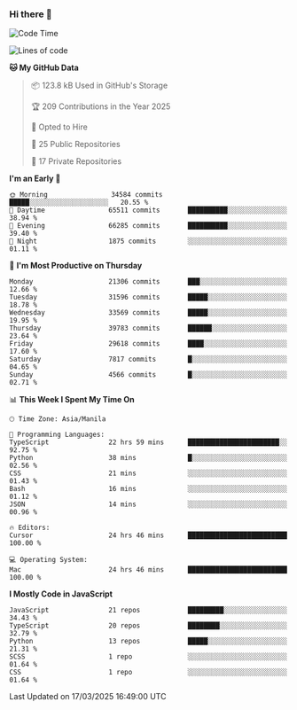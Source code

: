 ### Hi there 👋

<!--START_SECTION:waka-->
![Code Time](http://img.shields.io/badge/Code%20Time-1%2C544%20hrs%2042%20mins-blue)

![Lines of code](https://img.shields.io/badge/From%20Hello%20World%20I%27ve%20Written-64.3%20million%20lines%20of%20code-blue)

**🐱 My GitHub Data** 

> 📦 123.8 kB Used in GitHub's Storage 
 > 
> 🏆 209 Contributions in the Year 2025
 > 
> 💼 Opted to Hire
 > 
> 📜 25 Public Repositories 
 > 
> 🔑 17 Private Repositories 
 > 
**I'm an Early 🐤** 

```text
🌞 Morning                34584 commits       █████░░░░░░░░░░░░░░░░░░░░   20.55 % 
🌆 Daytime                65511 commits       ██████████░░░░░░░░░░░░░░░   38.94 % 
🌃 Evening                66285 commits       ██████████░░░░░░░░░░░░░░░   39.40 % 
🌙 Night                  1875 commits        ░░░░░░░░░░░░░░░░░░░░░░░░░   01.11 % 
```
📅 **I'm Most Productive on Thursday** 

```text
Monday                   21306 commits       ███░░░░░░░░░░░░░░░░░░░░░░   12.66 % 
Tuesday                  31596 commits       █████░░░░░░░░░░░░░░░░░░░░   18.78 % 
Wednesday                33569 commits       █████░░░░░░░░░░░░░░░░░░░░   19.95 % 
Thursday                 39783 commits       ██████░░░░░░░░░░░░░░░░░░░   23.64 % 
Friday                   29618 commits       ████░░░░░░░░░░░░░░░░░░░░░   17.60 % 
Saturday                 7817 commits        █░░░░░░░░░░░░░░░░░░░░░░░░   04.65 % 
Sunday                   4566 commits        █░░░░░░░░░░░░░░░░░░░░░░░░   02.71 % 
```


📊 **This Week I Spent My Time On** 

```text
🕑︎ Time Zone: Asia/Manila

💬 Programming Languages: 
TypeScript               22 hrs 59 mins      ███████████████████████░░   92.75 % 
Python                   38 mins             █░░░░░░░░░░░░░░░░░░░░░░░░   02.56 % 
CSS                      21 mins             ░░░░░░░░░░░░░░░░░░░░░░░░░   01.43 % 
Bash                     16 mins             ░░░░░░░░░░░░░░░░░░░░░░░░░   01.12 % 
JSON                     14 mins             ░░░░░░░░░░░░░░░░░░░░░░░░░   00.96 % 

🔥 Editors: 
Cursor                   24 hrs 46 mins      █████████████████████████   100.00 % 

💻 Operating System: 
Mac                      24 hrs 46 mins      █████████████████████████   100.00 % 
```

**I Mostly Code in JavaScript** 

```text
JavaScript               21 repos            █████████░░░░░░░░░░░░░░░░   34.43 % 
TypeScript               20 repos            ████████░░░░░░░░░░░░░░░░░   32.79 % 
Python                   13 repos            █████░░░░░░░░░░░░░░░░░░░░   21.31 % 
SCSS                     1 repo              ░░░░░░░░░░░░░░░░░░░░░░░░░   01.64 % 
CSS                      1 repo              ░░░░░░░░░░░░░░░░░░░░░░░░░   01.64 % 
```




 Last Updated on 17/03/2025 16:49:00 UTC
<!--END_SECTION:waka-->
